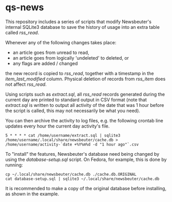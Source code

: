 qs-news
=======

This repository includes a series of scripts that modify Newsbeuter's internal SQLite3 database to save the history of usage into an extra table called _rss_read_.

Whenever any of the following changes takes place:

- an article goes from unread to read,
- an article goes from logically 'undeleted' to deleted, or
- any flags are added / changed

the new record is copied to _rss_read_, together with a timestamp in the _item_last_modified_ column. Physical deletion of records from _rss_item_ does not affect _rss_read_.

Using scripts such as _extract.sql_, all _rss_read_ records generated during the current day are printed to standard output in CSV format (note that _extract.sql_ is written to output all activity of the date that was 1 hour before the script is called, this may not necessarily be what you need).

You can then archive the activity to log files, e.g. the following crontab line updates every hour the current day activity's file.

    5 * * * * cat /home/username/extract.sql | sqlite3 /home/username/.local/share/newsbeuter/cache.db > /home/username/activity-`date +%Y%m%d -d "1 hour ago"`.csv

To "install" the features, Newsbeuter's database need being changed by using the _database-setup.sql_ script. On Fedora, for example, this is done by running:

    cp ~/.local/share/newsbeuter/cache.db ./cache.db.ORIGINAL
    cat database-setup.sql | sqlite3 ~/.local/share/newsbeuter/cache.db

It is recommended to make a copy of the original database before installing, as shown in the example.

